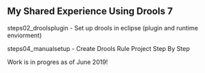 My Shared Experience Using Drools 7
----------------------------------------------------------------------------------
steps02_droolsplugin - Set up drools in eclipse (plugin and runtime enviorment)

steps04_manualsetup - Create Drools Rule Project Step By Step


Work is in progres as of June 2019!
